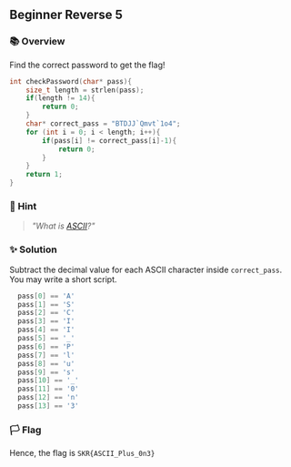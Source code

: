 ## Beginner Reverse 5

### 📚 Overview

Find the correct password to get the flag!

```C
int checkPassword(char* pass){
	size_t length = strlen(pass);
	if(length != 14){
		return 0;
	}
	char* correct_pass = "BTDJJ`Qmvt`1o4";
	for (int i = 0; i < length; i++){
		if(pass[i] != correct_pass[i]-1){
			return 0;
		}
	}
	return 1;
}
```

### 🤔 Hint 

> _"What is [ASCII](http://www.asciitable.com/)?"_

### ✨ Solution

Subtract the decimal value for each ASCII character inside `correct_pass`. You may write a short script.

```C
  pass[0] == 'A'
  pass[1] == 'S'
  pass[2] == 'C'
  pass[3] == 'I'
  pass[4] == 'I'
  pass[5] == '_'
  pass[6] == 'P'
  pass[7] == 'l'
  pass[8] == 'u'
  pass[9] == 's'
  pass[10] == '_'
  pass[11] == '0'
  pass[12] == 'n'
  pass[13] == '3'
```

### 🏳️ Flag

Hence, the flag is `SKR{ASCII_Plus_0n3}` 
